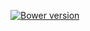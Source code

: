[![Bower version](http://img.shields.io/bower/v/selection-counter.svg)](https://github.com/jbrudvik/selection-counter)
